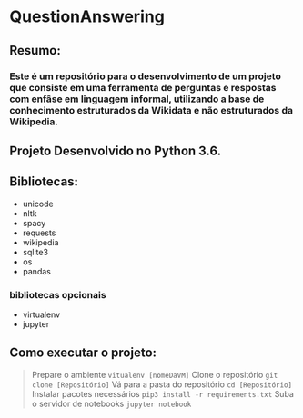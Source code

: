 # QuestionAnswering

## Resumo:
### Este é um repositório para o desenvolvimento de um projeto que consiste em uma ferramenta de perguntas e respostas com enfâse em linguagem informal, utilizando a base de conhecimento estruturados da Wikidata e não estruturados da Wikipedia.

## Projeto Desenvolvido no Python 3.6.

## Bibliotecas:
- unicode
- nltk
- spacy
- requests
- wikipedia
- sqlite3
- os
- pandas
### bibliotecas opcionais
- virtualenv
- jupyter


## Como executar o projeto:
> Prepare o ambiente ```vitualenv [nomeDaVM]```
> Clone o repositório ```git clone [Repositório]```
> Vá para a pasta do repositório ```cd [Repositório]```
> Instalar pacotes necessários ```pip3 install -r requirements.txt```
> Suba o servidor de notebooks ```jupyter notebook```
